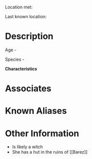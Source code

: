 Location met: 

Last known location: 

# Description
Age - 

Species - 

**Characteristics**

# Associates

# Known Aliases

# Other Information
* Is likely a witch
* She has a hut in the ruins of [[Barez]]